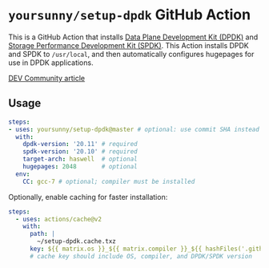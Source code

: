 # `yoursunny/setup-dpdk` GitHub Action

This is a GitHub Action that installs [Data Plane Development Kit (DPDK)](https://www.dpdk.org/) and [Storage Performance Development Kit (SPDK)](https://spdk.io/).
This Action installs DPDK and SPDK to `/usr/local`, and then automatically configures hugepages for use in DPDK applications.

[DEV Community article](https://dev.to/yoursunny/install-data-plane-development-kit-dpdk-and-build-ndn-dpdk-35o5)

## Usage

```yaml
steps:
- uses: yoursunny/setup-dpdk@master # optional: use commit SHA instead of 'master' to ensure stability
  with:
    dpdk-version: '20.11' # required
    spdk-version: '20.10' # required
    target-arch: haswell  # optional
    hugepages: 2048       # optional
  env:
    CC: gcc-7 # optional; compiler must be installed
```

Optionally, enable caching for faster installation:

```yaml
steps:
  - uses: actions/cache@v2
    with:
      path: |
        ~/setup-dpdk.cache.txz
      key: ${{ matrix.os }}_${{ matrix.compiler }}_${{ hashFiles('.github/workflows/*.yml') }}
      # cache key should include OS, compiler, and DPDK/SPDK version
```
